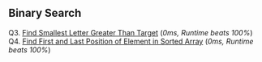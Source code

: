 ## Binary Search

Q3. [Find Smallest Letter Greater Than Target](https://leetcode.com/problems/find-smallest-letter-greater-than-target/)   (*0ms, Runtime beats 100%*)
Q4. [Find First and Last Position of Element in Sorted Array](https://leetcode.com/problems/find-first-and-last-position-of-element-in-sorted-array/) (*0ms, Runtime beats 100%*)

